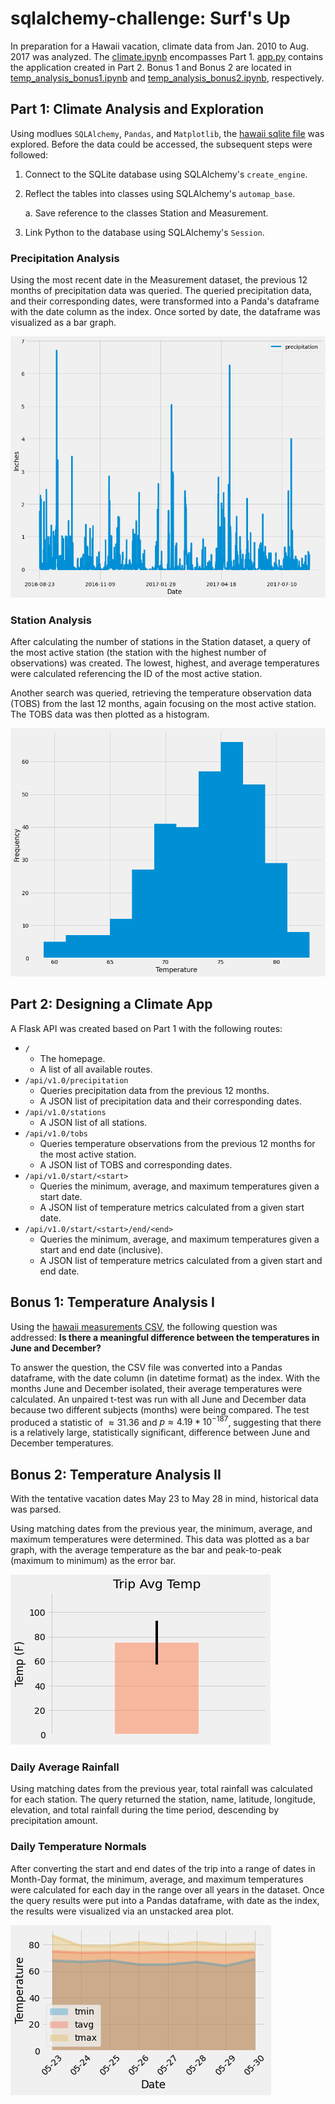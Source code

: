 # sqlalchemy-challenge: Surf's Up
In preparation for a Hawaii vacation, climate data from Jan. 2010 to Aug. 2017 was analyzed. The [climate.ipynb](climate.ipynb) encompasses Part 1. [app.py](app.py) contains the application created in Part 2. Bonus 1 and Bonus 2 are located in [temp_analysis_bonus1.ipynb](temp_analysis_bonus1.ipynb) and [temp_analysis_bonus2.ipynb](temp_analysis_bonus2.ipynb), respectively.

## Part 1: Climate Analysis and Exploration
Using modlues `SQLAlchemy`, `Pandas`, and  `Matplotlib`, the [hawaii sqlite file](Resources/hawaii.sqlite) was explored. Before the data could be accessed, the subsequent steps were followed:

1. Connect to the SQLite database using SQLAlchemy's `create_engine`.
2. Reflect the tables into classes using SQLAlchemy's `automap_base`.
   
    a. Save reference to the classes Station and Measurement.
3. Link Python to the database using SQLAlchemy's `Session`.

### Precipitation Analysis
Using the most recent date in the Measurement dataset, the previous 12 months of precipitation data was queried. The queried precipitation data, and their corresponding dates, were transformed into a Panda's dataframe with the date column as the index. Once sorted by date, the dataframe was visualized as a bar graph.

![precipitation](Images/precipitation.png)

### Station Analysis
After calculating the number of stations in the Station dataset, a query of the most active station (the station with the highest number of observations) was created. The lowest, highest, and average temperatures were calculated referencing the ID of the most active station.

Another search was queried, retrieving the temperature observation data (TOBS) from the last 12 months, again focusing on the most active station. The TOBS data was then plotted as a histogram.

![station](Images/station.png)

## Part 2: Designing a Climate App
A Flask API was created based on Part 1 with the following routes:
- `/` 
    - The homepage.
    - A list of all available routes.
- `/api/v1.0/precipitation`
    - Queries precipitation data from the previous 12 months. 
    - A JSON list of precipitation data and their corresponding dates.
- `/api/v1.0/stations`
    - A JSON list of all stations.
- `/api/v1.0/tobs`
    - Queries temperature observations from the previous 12 months for the most active station.
    - A JSON list of TOBS and corresponding dates.
- `/api/v1.0/start/<start>`
    - Queries the minimum, average, and maximum temperatures given a start date.
    - A JSON list of temperature metrics calculated from a given start date.
- `/api/v1.0/start/<start>/end/<end>`
    - Queries the minimum, average, and maximum temperatures given a start and end date (inclusive).
    - A JSON list of temperature metrics calculated from a given start and end date.

## Bonus 1: Temperature Analysis I
Using the [hawaii measurements CSV](Resources/hawaii_measurements.csv), the following question was addressed: **Is there a meaningful difference between the temperatures in June and December?**

To answer the question, the CSV file was converted into a Pandas dataframe, with the date column (in datetime format) as the index. With the months June and December isolated, their average temperatures were calculated. An unpaired t-test was run with all June and December data because two different subjects (months) were being compared. The test produced a statistic of $\approx 31.36$ and $p \approx 4.19*10^{-187}$, suggesting that there is a relatively large, statistically significant, difference between June and December temperatures. 

## Bonus 2: Temperature Analysis II
With the tentative vacation dates May 23 to May 28 in mind, historical data was parsed. 

Using matching dates from the previous year, the minimum, average, and maximum temperatures were determined. This data was plotted as a bar graph, with the average temperature as the bar and peak-to-peak (maximum to minimum) as the error bar. 

![average_temperature](Images/avg_temp.png)

### Daily Average Rainfall
Using matching dates from the previous year, total rainfall was calculated for each station. The query returned the station, name, latitude, longitude, elevation, and total rainfall during the time period, descending by precipitation amount. 

### Daily Temperature Normals
After converting the start and end dates of the trip into a range of dates in Month-Day format, the minimum, average, and maximum temperatures were calculated for each day in the range over all years in the dataset. Once the query results were put into a Pandas dataframe, with date as the index, the results were visualized via an unstacked area plot. 

![normals](Images/normals.png)
